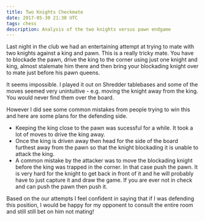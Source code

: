 ```yaml
---
title: Two Knights Checkmate
date: 2017-05-30 21:30 UTC
tags: chess
description: Analysis of the two knights versus pawn endgame
---
```


Last night in the club we had an entertaining attempt at trying to mate with two knights against a king and pawn. 
This is a really tricky mate. 
You have to blockade the pawn, drive the king to the corner using just one knight and king, almost stalemate him there and then bring your blockading knight over to mate just before his pawn queens.

It seems impossible. 
I played it out on Shredder tablebases and some of the moves seemed very unintuitive - e.g. moving the knight away from the king. 
You would never find them over the board.

However I did see some common mistakes from people trying to win this and here are some plans for the defending side.

* Keeping the king close to the pawn was sucessful for a while. It took a lot of moves to drive the king away.
* Once the king is driven away then head for the side of the board furthest away from the pawn so that the knight blockading it is unable to attack the king.
* A common mistake by the attacker was to move the blockading knight before the king was trapped in the corner. In that case push the pawn. It is very hard for the knight to get back in front of it and he will probably have to just capture it and draw the game. If you are ever not in check and can push the pawn then push it.

Based on the our attempts I feel confident in saying that if I was defending this position, I would be happy for my opponent to consult the entire room and still still bet on him not mating!
